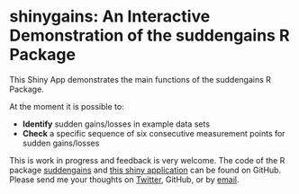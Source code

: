 # shinygains: An Interactive Demonstration of the suddengains R Package

This Shiny App demonstrates the main functions of the suddengains R Package.

At the moment it is possible to:
- **Identify** sudden gains/losses in example data sets
- **Check** a specific sequence of six consecutive measurement points for sudden gains/losses

This is work in progress and feedback is very welcome.
The code of the R package [suddengains](https://github.com/milanwiedemann/suddengains) and [this shiny application](https://github.com/milanwiedemann/shinygains) can be found on GitHub.
Please send me your thoughts on [Twitter](https://twitter.com/milanwiedemann), GitHub, or by [email](mailto:milan.wiedemann@gmail.com).  